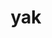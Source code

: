 ---
category: 3-letters
denotation: null
name: yak
reference_link: https://www.etymonline.com/word/yak
root_language: null
root_name: null
title: yak
type: free
word_sums:
- respelling: yak
  sum: 'Yak + '
---